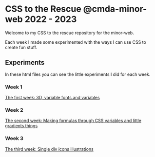 # CSS to the Rescue @cmda-minor-web 2022 - 2023

Welcome to my CSS to the rescue repository for the minor-web.

Each week I made some experimented with the ways I can use CSS to create fun stuff.

## Experiments

In these html files you can see the little experiments I did for each week.

### Week 1
[The first week: 3D, variable fonts and variables](https://bram-ter.github.io/css-to-the-rescue-2223/firstweek.html)

### Week 2
[The second week: Making formulas through CSS variables and little gradients things ](https://bram-ter.github.io/css-to-the-rescue-2223/secondweek.html)

### Week 3
[The third week: Single div icons illustrations](https://bram-ter.github.io/css-to-the-rescue-2223/thirdweek.html)